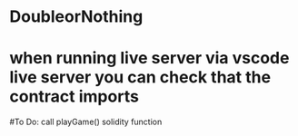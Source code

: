 # DoubleorNothing

# when running live server via vscode live server you can check that the contract imports

#To Do:
call playGame() solidity function
